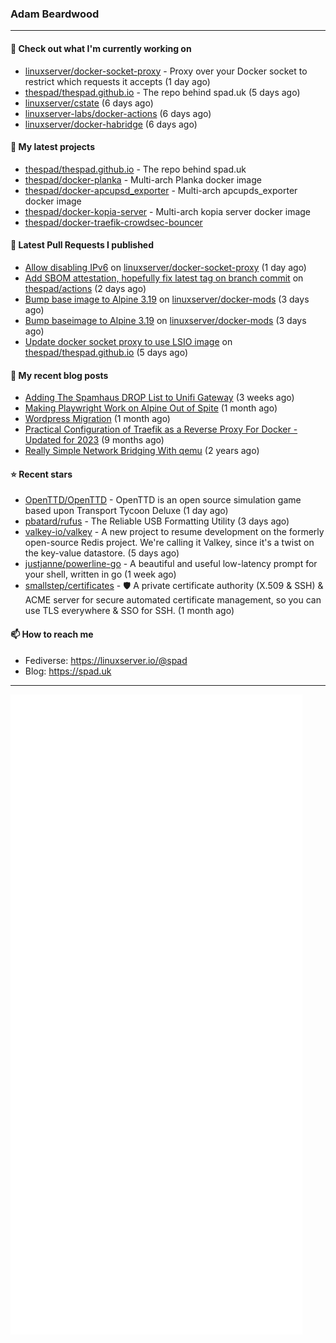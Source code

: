 ### Adam Beardwood
---
#### 👷 Check out what I'm currently working on

- [linuxserver/docker-socket-proxy](https://github.com/linuxserver/docker-socket-proxy) - Proxy over your Docker socket to restrict which requests it accepts (1 day ago)
- [thespad/thespad.github.io](https://github.com/thespad/thespad.github.io) - The repo behind spad.uk (5 days ago)
- [linuxserver/cstate](https://github.com/linuxserver/cstate) (6 days ago)
- [linuxserver-labs/docker-actions](https://github.com/linuxserver-labs/docker-actions) (6 days ago)
- [linuxserver/docker-habridge](https://github.com/linuxserver/docker-habridge) (6 days ago)

#### 🌱 My latest projects

- [thespad/thespad.github.io](https://github.com/thespad/thespad.github.io) - The repo behind spad.uk
- [thespad/docker-planka](https://github.com/thespad/docker-planka) - Multi-arch Planka docker image
- [thespad/docker-apcupsd_exporter](https://github.com/thespad/docker-apcupsd_exporter) - Multi-arch apcupds_exporter docker image
- [thespad/docker-kopia-server](https://github.com/thespad/docker-kopia-server) - Multi-arch kopia server docker image 
- [thespad/docker-traefik-crowdsec-bouncer](https://github.com/thespad/docker-traefik-crowdsec-bouncer)

#### 🔨 Latest Pull Requests I published

- [Allow disabling IPv6](https://github.com/linuxserver/docker-socket-proxy/pull/4) on [linuxserver/docker-socket-proxy](https://github.com/linuxserver/docker-socket-proxy) (1 day ago)
- [Add SBOM attestation, hopefully fix latest tag on branch commit](https://github.com/thespad/actions/pull/101) on [thespad/actions](https://github.com/thespad/actions) (2 days ago)
- [Bump base image to Alpine 3.19](https://github.com/linuxserver/docker-mods/pull/877) on [linuxserver/docker-mods](https://github.com/linuxserver/docker-mods) (3 days ago)
- [Bump baseimage to Alpine 3.19](https://github.com/linuxserver/docker-mods/pull/876) on [linuxserver/docker-mods](https://github.com/linuxserver/docker-mods) (3 days ago)
- [Update docker socket proxy to use LSIO image](https://github.com/thespad/thespad.github.io/pull/13) on [thespad/thespad.github.io](https://github.com/thespad/thespad.github.io) (5 days ago)

#### 📜 My recent blog posts

- [Adding The Spamhaus DROP List to Unifi Gateway](https://www.spad.uk/posts/adding-spamhaus-drop-list-to-unifi-gateway/) (3 weeks ago)
- [Making Playwright Work on Alpine Out of Spite](https://www.spad.uk/posts/making-playwright-work-on-alpine-out-of-spite/) (1 month ago)
- [Wordpress Migration](https://www.spad.uk/posts/wordpress-migration/) (1 month ago)
- [Practical Configuration of Traefik as a Reverse Proxy For Docker - Updated for 2023](https://www.spad.uk/posts/practical-configuration-of-traefik-as-a-reverse-proxy-for-docker-updated-for-2023/) (9 months ago)
- [Really Simple Network Bridging With qemu](https://www.spad.uk/posts/really-simple-network-bridging-with-qemu/) (2 years ago)

#### ⭐ Recent stars

- [OpenTTD/OpenTTD](https://github.com/OpenTTD/OpenTTD) - OpenTTD is an open source simulation game based upon Transport Tycoon Deluxe (1 day ago)
- [pbatard/rufus](https://github.com/pbatard/rufus) - The Reliable USB Formatting Utility (3 days ago)
- [valkey-io/valkey](https://github.com/valkey-io/valkey) - A new project to resume development on the formerly open-source Redis project. We&#39;re calling it Valkey, since it&#39;s a twist on the key-value datastore. (5 days ago)
- [justjanne/powerline-go](https://github.com/justjanne/powerline-go) -  A beautiful and useful low-latency prompt for your shell, written in go (1 week ago)
- [smallstep/certificates](https://github.com/smallstep/certificates) - 🛡️ A private certificate authority (X.509 &amp; SSH) &amp; ACME server for secure automated certificate management, so you can use TLS everywhere &amp; SSO for SSH. (1 month ago)

#### 📫 How to reach me
- Fediverse: https://linuxserver.io/@spad
- Blog: https://spad.uk
---
<img src="https://raw.githubusercontent.com/thespad/thespad/main/github-metrics.svg">
